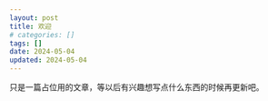 ```yaml
---
layout: post
title: 欢迎
# categories: []
tags: []
date: 2024-05-04
updated: 2024-05-04
---
```


只是一篇占位用的文章，等以后有兴趣想写点什么东西的时候再更新吧。

<!-- more -->
